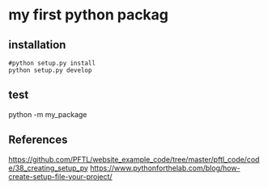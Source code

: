# my first python packag
## installation 

```
#python setup.py install
python setup.py develop
```

## test 
python -m my_package


## References
https://github.com/PFTL/website_example_code/tree/master/pftl_code/code/38_creating_setup_py
https://www.pythonforthelab.com/blog/how-create-setup-file-your-project/


